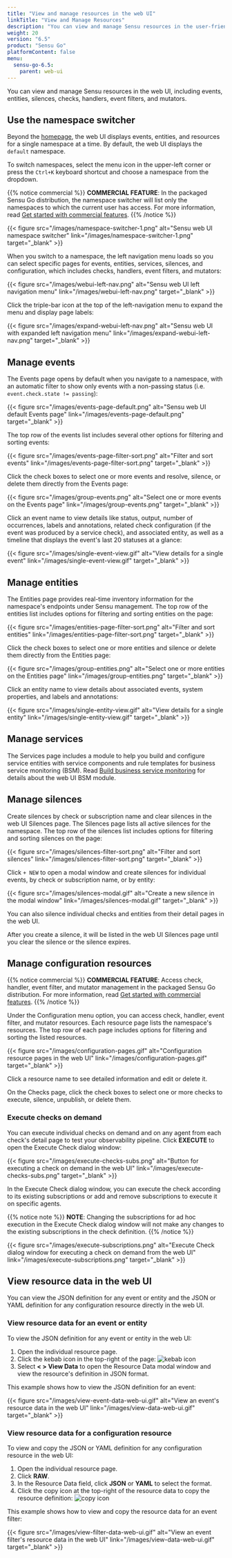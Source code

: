 ```yaml
---
title: "View and manage resources in the web UI"
linkTitle: "View and Manage Resources"
description: "You can view and manage Sensu resources in the user-friendly web UI, including entities, checks, handlers, event filters, and mutators. Read this guide to start viewing and managing your resources in the Sensu web UI."
weight: 20
version: "6.5"
product: "Sensu Go"
platformContent: false
menu:
  sensu-go-6.5:
    parent: web-ui
---
```


You can view and manage Sensu resources in the web UI, including events, entities, silences, checks, handlers, event filters, and mutators.

## Use the namespace switcher

Beyond the [homepage][1], the web UI displays events, entities, and resources for a single namespace at a time.
By default, the web UI displays the `default` namespace.

To switch namespaces, select the menu icon in the upper-left corner or press the `Ctrl+K` keyboard shortcut and choose a namespace from the dropdown.

{{% notice commercial %}}
**COMMERCIAL FEATURE**: In the packaged Sensu Go distribution, the namespace switcher will list only the namespaces to which the current user has access.
For more information, read [Get started with commercial features](../../commercial/).
{{% /notice %}}

{{< figure src="/images/namespace-switcher-1.png" alt="Sensu web UI namespace switcher" link="/images/namespace-switcher-1.png" target="_blank" >}}

When you switch to a namespace, the left navigation menu loads so you can select specific pages for events, entities, services, silences, and configuration, which includes checks, handlers, event filters, and mutators:

{{< figure src="/images/webui-left-nav.png" alt="Sensu web UI left navigation menu" link="/images/webui-left-nav.png" target="_blank" >}}

Click the triple-bar icon at the top of the left-navigation menu to expand the menu and display page labels:

{{< figure src="/images/expand-webui-left-nav.png" alt="Sensu web UI with expanded left navigation menu" link="/images/expand-webui-left-nav.png" target="_blank" >}}

## Manage events

The Events page opens by default when you navigate to a namespace, with an automatic filter to show only events with a non-passing status (i.e. `event.check.state != passing`):

{{< figure src="/images/events-page-default.png" alt="Sensu web UI default Events page" link="/images/events-page-default.png" target="_blank" >}}

The top row of the events list includes several other options for filtering and sorting events:

{{< figure src="/images/events-page-filter-sort.png" alt="Filter and sort events" link="/images/events-page-filter-sort.png" target="_blank" >}}

Click the check boxes to select one or more events and resolve, silence, or delete them directly from the Events page:

{{< figure src="/images/group-events.png" alt="Select one or more events on the Events page" link="/images/group-events.png" target="_blank" >}}

Click an event name to view details like status, output, number of occurrences, labels and annotations, related check configuration (if the event was produced by a service check), and associated entity, as well as a timeline that displays the event's last 20 statuses at a glance:

{{< figure src="/images/single-event-view.gif" alt="View details for a single event" link="/images/single-event-view.gif" target="_blank" >}}

## Manage entities

The Entities page provides real-time inventory information for the namespace's endpoints under Sensu management.
The top row of the entities list includes options for filtering and sorting entities on the page:

{{< figure src="/images/entities-page-filter-sort.png" alt="Filter and sort entities" link="/images/entities-page-filter-sort.png" target="_blank" >}}

Click the check boxes to select one or more entities and silence or delete them directly from the Entities page:

{{< figure src="/images/group-entities.png" alt="Select one or more entities on the Entities page" link="/images/group-entities.png" target="_blank" >}}

Click an entity name to view details about associated events, system properties, and labels and annotations:

{{< figure src="/images/single-entity-view.gif" alt="View details for a single entity" link="/images/single-entity-view.gif" target="_blank" >}}

## Manage services

The Services page includes a module to help you build and configure service entities with service components and rule templates for business service monitoring (BSM).
Read [Build business service monitoring][2] for details about the web UI BSM module.

## Manage silences

Create silences by check or subscription name and clear silences in the web UI Silences page.
The Silences page lists all active silences for the namespace.
The top row of the silences list includes options for filtering and sorting silences on the page:

{{< figure src="/images/silences-filter-sort.png" alt="Filter and sort silences" link="/images/silences-filter-sort.png" target="_blank" >}}

Click `+ NEW` to open a modal window and create silences for individual events, by check or subscription name, or by entity:

{{< figure src="/images/silences-modal.gif" alt="Create a new silence in the modal window" link="/images/silences-modal.gif" target="_blank" >}}

You can also silence individual checks and entities from their detail pages in the web UI.

After you create a silence, it will be listed in the web UI Silences page until you clear the silence or the silence expires.

## Manage configuration resources

{{% notice commercial %}}
**COMMERCIAL FEATURE**: Access check, handler, event filter, and mutator management in the packaged Sensu Go distribution.
For more information, read [Get started with commercial features](../../commercial/).
{{% /notice %}}

Under the Configuration menu option, you can access check, handler, event filter, and mutator resources.
Each resource page lists the namespace's resources.
The top row of each page includes options for filtering and sorting the listed resources.

{{< figure src="/images/configuration-pages.gif" alt="Configuration resource pages in the web UI" link="/images/configuration-pages.gif" target="_blank" >}}

Click a resource name to see detailed information and edit or delete it.

On the Checks page, click the check boxes to select one or more checks to execute, silence, unpublish, or delete them.

### Execute checks on demand

You can execute individual checks on demand and on any agent from each check's detail page to test your observability pipeline.
Click **EXECUTE** to open the Execute Check dialog window:

{{< figure src="/images/execute-checks-subs.png" alt="Button for executing a check on demand in the web UI" link="/images/execute-checks-subs.png" target="_blank" >}}

In the Execute Check dialog window, you can execute the check according to its existing subscriptions or add and remove subscriptions to execute it on specific agents.

{{% notice note %}}
**NOTE**: Changing the subscriptions for ad hoc execution in the Execute Check dialog window will not make any changes to the existing subscriptions in the check definition.
{{% /notice %}}

{{< figure src="/images/execute-subscriptions.png" alt="Execute Check dialog window for executing a check on demand from the web UI" link="/images/execute-subscriptions.png" target="_blank" >}}

## View resource data in the web UI

You can view the JSON definition for any event or entity and the JSON or YAML definition for any configuration resource directly in the web UI.

### View resource data for an event or entity

To view the JSON definition for any event or entity in the web UI:

1. Open the individual resource page.
2. Click the kebab icon in the top-right of the page: ![kebab icon](/images/web-ui-kebab-icon.png)
3. Select **< > View Data** to open the Resource Data modal window and view the resource's definition in JSON format.

This example shows how to view the JSON definition for an event:

{{< figure src="/images/view-event-data-web-ui.gif" alt="View an event's resource data in the web UI" link="/images/view-data-web-ui.gif" target="_blank" >}}

### View resource data for a configuration resource

To view and copy the JSON or YAML definition for any configuration resource in the web UI:

1. Open the individual resource page.
2. Click **RAW**.
3. In the Resource Data field, click **JSON** or **YAML** to select the format.
4. Click the copy icon at the top-right of the resource data to copy the resource definition: ![copy icon](/images/web-ui-resource-data-copy-icon.png)

This example shows how to view and copy the resource data for an event filter:

{{< figure src="/images/view-filter-data-web-ui.gif" alt="View an event filter's resource data in the web UI" link="/images/view-data-web-ui.gif" target="_blank" >}}


[1]: ../#webui-homepage
[2]: ../bsm-module/

